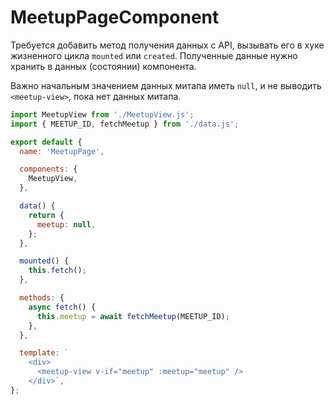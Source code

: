 # MeetupPageComponent

Требуется добавить метод получения данных с API, вызывать его в хуке жизненного цикла `mounted` или `created`. Полученные данные нужно хранить в данных (состоянии) компонента.

Важно начальным значением данных митапа иметь `null`, и не выводить `<meetup-view>`, пока нет данных митапа.

```javascript
import MeetupView from './MeetupView.js';
import { MEETUP_ID, fetchMeetup } from './data.js';

export default {
  name: 'MeetupPage',

  components: {
    MeetupView,
  },

  data() {
    return {
      meetup: null,
    };
  },

  mounted() {
    this.fetch();
  },

  methods: {
    async fetch() {
      this.meetup = await fetchMeetup(MEETUP_ID);
    },
  },

  template: `
    <div>
      <meetup-view v-if="meetup" :meetup="meetup" />
    </div>`,
};
```
